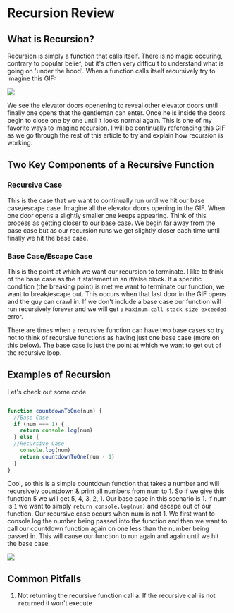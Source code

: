 # Recursion Review

## What is Recursion?

Recursion is simply a function that calls itself. There is no magic occuring, contrary to popular belief, but it's often very difficult to understand what is going on 'under the hood'. When a function calls itself recursively try to imagine this GIF:

![](https://lh6.googleusercontent.com/-BOYdZI6tT7Y/UJwzRKYdQNI/AAAAAAAC5js/Ltg-gd6SCQQ/photo.jpg)

We see the elevator doors openening to reveal other elevator doors until finally one opens that the gentleman can enter. Once he is inside the doors begin to close one by one until it looks normal again. This is one of my favorite ways to imagine recursion. I will be continually referencing this GIF as we go through the rest of this article to try and explain how recursion is working.

## Two Key Components of a Recursive Function

### Recursive Case

This is the case that we want to continually run until we hit our base case/escape case. Imagine all the elevator doors opening in the GIF. When one door opens a slightly smaller one keeps appearing. Think of this process as getting closer to our base case. We begin far away from the base case but as our recursion runs we get slightly closer each time until finally we hit the base case.

### Base Case/Escape Case

This is the point at which we want our recursion to terminate. I like to think of the base case as the if statement in an if/else block. If a specific condition (the breaking point) is met we want to terminate our function, we want to break/escape out. This occurs when that last door in the GIF opens and the guy can crawl in. If we don't include a base case our function will run recursively forever and we will get a ```Maximum call stack size exceeded``` error.

There are times when a recursive function can have two base cases so try not to think of recursive functions as having just one base case (more on this below). The base case is just the point at which we want to get out of the recursive loop.

## Examples of Recursion

Let's check out some code.

```js

function countdownToOne(num) {
  //Base Case
  if (num === 1) {
    return console.log(num)
  } else {
  //Recursive Case
    console.log(num)
    return countdownToOne(num - 1)
  }
}

```

Cool, so this is a simple countdown function that takes a number and will recursively countdown & print all numbers from num to 1. So if we give this function 5 we will get 5, 4, 3, 2, 1. Our base case in this scenario is 1. If num is ```1``` we want to simply ```return console.log(num)``` and escape out of our function. Our recursive case occurs when num is not 1. We first want to console.log the number being passed into the function and then we want to call our countdown function again on one less than the number being passed in. This will cause our function to run again and again until we hit the base case.

![](../Recursion_Diagram.png)

## Common Pitfalls

1. Not returning the recursive function call
  a. If the recursive call is not ```return```ed it won't execute
